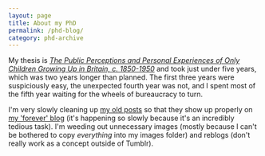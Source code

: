 ```yaml
---
layout: page
title: About my PhD
permalink: /phd-blog/
category: phd-archive
---
```


My thesis is [<cite>The Public Perceptions and Personal Experiences of Only Children Growing Up in Britain, c. 1850-1950</cite>](http://repository.essex.ac.uk/22943/) and took just under five years, which was two years longer than planned. The first three years were suspiciously easy, the unexpected fourth year was not, and I spent most of the fifth year waiting for the wheels of bureaucracy to turn.

I'm very slowly cleaning up [my old posts](https://aliceinacademia.tumblr.com) so that they show up properly on [my 'forever' blog](/) (it's happening so slowly because it's an incredibly tedious task). I'm weeding out unnecessary images (mostly because I can't be bothered to copy *everything* into my images folder) and reblogs (don't really work as a concept outside of Tumblr).
